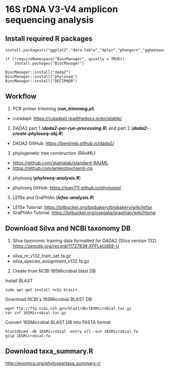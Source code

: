 # 16S rDNA V3-V4 amplicon sequencing analysis

## Install required R packages

```
install.packages(c("ggplot2","data.table","dplyr","phangorn","ggbeeswarm","ggrepel","vegan"))
```

```
if (!requireNamespace("BiocManager", quietly = TRUE))
    install.packages("BiocManager")

BiocManager::install("dada2")
BiocManager::install("phyloseq")
BiocManager::install("DECIPHER")
```

## Workflow

1. PCR primer trimming (***run_trimming.pl***)
* cutadapt: https://cutadapt.readthedocs.io/en/stable/

2. DADA2 part 1 (***dada2-per-run-processing.R***) and part 2 (***dada2-create-phyloseq-obj.R***)
* DADA2 GitHub: https://benjjneb.github.io/dada2/

3. phylogenetic tree construction (RAxML)
* https://github.com/stamatak/standard-RAxML
* https://github.com/amkozlov/raxml-ng

4. phyloseq (***phyloseq-analysis.R***)
* phyloseq  GitHub: https://joey711.github.io/phyloseq/

5. LEfSe and GraPhlAn (***lefse-analysis.R***)
* LEfSe Tutorial: https://bitbucket.org/biobakery/biobakery/wiki/lefse
* GraPhlAn Tutorial: https://bitbucket.org/nsegata/graphlan/wiki/Home

## Download Silva and NCBI taxonomy DB

1. Silva taxonomic training data formatted for DADA2 (Silva version 132)
https://zenodo.org/record/1172783#.XPFLeUdS8-U
* silva_nr_v132_train_set.fa.gz
* silva_species_assignment_v132.fa.gz

2. Create from NCBI 16SMicrobial blast DB

Install BLAST 
```
sudo apt-get install ncbi-blast+. 
```

Download NCBI's 16SMicrobial BLAST DB
```
wget ftp://ftp.ncbi.nih.gov/blast/db/16SMicrobial.tar.gz
tar zxf 16SMicrobial.tar.gz
```

Convert 16SMicrobial BLAST DB into FASTA format
```
blastdbcmd -db 16SMicrobial -entry all -out 16SMicrobial.fa
gzip 16SMicrobial.fa
```

## Download taxa_summary.R
http://evomics.org/phyloseq/taxa_summary-r/
